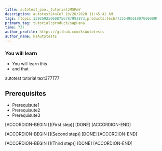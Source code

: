 ```yaml
---
title: autotest_pool_tutorial3MSPmY
description: autotest24nCe7_10/20/2020 11:45:42 AM
tags: [topic:139269250608756787992873,products:tech/73554900100700000996,tutorial:experience/advanced]
primary_tag: tutorial:product/sapHana
time: 737
author_profile: https://github.com/ksAutotests
author_name: ksAutotests
---
```

### You will learn
- You will learn this
- and that

autotest tutorial text377T77

## Prerequisites
- Prerequisute1
- Prerequisute2
- Prerequisute3

[ACCORDION-BEGIN [](First step)]
[DONE]
[ACCORDION-END]

[ACCORDION-BEGIN [](Second step)]
[DONE]
[ACCORDION-END]

[ACCORDION-BEGIN [](Third step)]
[DONE]
[ACCORDION-END]

